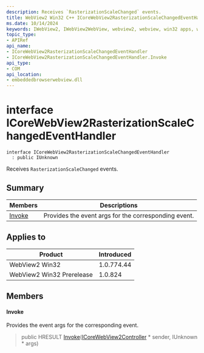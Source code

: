 ```yaml
---
description: Receives `RasterizationScaleChanged` events.
title: WebView2 Win32 C++ ICoreWebView2RasterizationScaleChangedEventHandler
ms.date: 10/14/2024
keywords: IWebView2, IWebView2WebView, webview2, webview, win32 apps, win32, edge, ICoreWebView2, ICoreWebView2Controller, browser control, edge html, ICoreWebView2RasterizationScaleChangedEventHandler
topic_type: 
- APIRef
api_name:
- ICoreWebView2RasterizationScaleChangedEventHandler
- ICoreWebView2RasterizationScaleChangedEventHandler.Invoke
api_type:
- COM
api_location:
- embeddedbrowserwebview.dll
---
```


# interface ICoreWebView2RasterizationScaleChangedEventHandler

```
interface ICoreWebView2RasterizationScaleChangedEventHandler
  : public IUnknown
```

Receives `RasterizationScaleChanged` events.

## Summary

 Members                        | Descriptions
--------------------------------|---------------------------------------------
[Invoke](#invoke) | Provides the event args for the corresponding event.

## Applies to

Product                         | Introduced
--------------------------------|---------------------------------------------
WebView2 Win32            |    1.0.774.44
WebView2 Win32 Prerelease |    1.0.824

## Members

#### Invoke

Provides the event args for the corresponding event.

> public HRESULT [Invoke](#invoke)([ICoreWebView2Controller](icorewebview2controller.md#icorewebview2controller) * sender, IUnknown * args)

